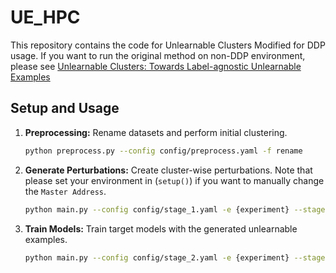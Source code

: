 # UE_HPC

This repository contains the code for Unlearnable Clusters Modified for DDP usage. If you want to run the original method on non-DDP environment, please see [Unlearnable Clusters: Towards Label-agnostic Unlearnable Examples](https://github.com/jiamingzhang94/Unlearnable-Clusters) 

## Setup and Usage

1. **Preprocessing:** Rename datasets and perform initial clustering.
   ```bash
   python preprocess.py --config config/preprocess.yaml -f rename
   ```

2. **Generate Perturbations:** Create cluster-wise perturbations. Note that please set your environment in (`setup()`) if you want to manually change the ```Master Address```.
   ```bash
   python main.py --config config/stage_1.yaml -e {experiment} --stage 1
   ```
3. **Train Models:** Train target models with the generated unlearnable examples.
   ```bash
   python main.py --config config/stage_2.yaml -e {experiment} --stage 2
   ```
